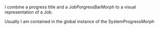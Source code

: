 I combine a progress title and a JobPorgressBarMorph to a visual representation of a Job.Usually I am contained in the global instance of the SystemProgressMorph